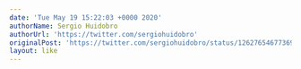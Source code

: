 ```yaml
---
date: 'Tue May 19 15:22:03 +0000 2020'
authorName: Sergio Huidobro
authorUrl: 'https://twitter.com/sergiohuidobro'
originalPost: 'https://twitter.com/sergiohuidobro/status/1262765467736911872'
layout: like
---
```

